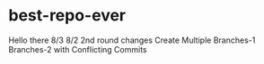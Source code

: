 # best-repo-ever
Hello there 8/3
8/2 2nd round changes
Create Multiple Branches-1 Branches-2 with Conflicting Commits